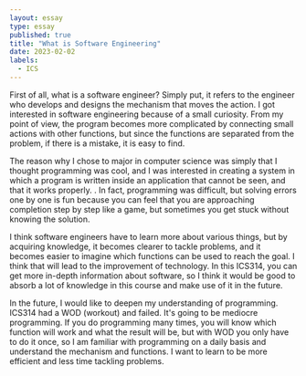 ```yaml
---
layout: essay
type: essay
published: true
title: "What is Software Engineering"
date: 2023-02-02
labels:
  - ICS
---
```



First of all, what is a software engineer? Simply put, it refers to the engineer who develops and designs the mechanism that moves the action. I got interested in software engineering because of a small curiosity. From my point of view, the program becomes more complicated by connecting small actions with other functions, but since the functions are separated from the problem, if there is a mistake, it is easy to find.

The reason why I chose to major in computer science was simply that I thought programming was cool, and I was interested in creating a system in which a program is written inside an application that cannot be seen, and that it works properly. . In fact, programming was difficult, but solving errors one by one is fun because you can feel that you are approaching completion step by step like a game, but sometimes you get stuck without knowing the solution.

I think software engineers have to learn more about various things, but by acquiring knowledge, it becomes clearer to tackle problems, and it becomes easier to imagine which functions can be used to reach the goal. I think that will lead to the improvement of technology. In this ICS314, you can get more in-depth information about software, so I think it would be good to absorb a lot of knowledge in this course and make use of it in the future.

In the future, I would like to deepen my understanding of programming. ICS314 had a WOD (workout) and failed. It's going to be mediocre programming. If you do programming many times, you will know which function will work and what the result will be, but with WOD you only have to do it once, so I am familiar with programming on a daily basis and understand the mechanism and functions. I want to learn to be more efficient and less time tackling problems.
